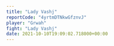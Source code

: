 ```yaml
---
title: "Lady Vashj"
reportCode: "4yrtmDTNkwGfznvJ"
player: "Grwah"
fight: "Lady Vashj"
date: 2021-10-10T19:09:02.718000+00:00
---
```

